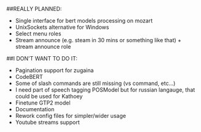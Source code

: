 ##REALLY PLANNED:

 - Single interface for bert models processing on mozart
 - UnixSockets alternative for Windows
 - Select menu roles
 - Stream announce (e.g. steam in 30 mins or something like that) + stream announce role

##I DON'T WANT TO DO IT:

 - Pagination support for zugaina
 - CodeBERT
 - Some of slash commands are still missing (vs command, etc...)
 - I need part of speech tagging POSModel but for russian langauge, that could be used for Kathoey
 - Finetune GTP2 model
 - Documentation
 - Rework config files for simpler/wider usage
 - Youtube streams support
